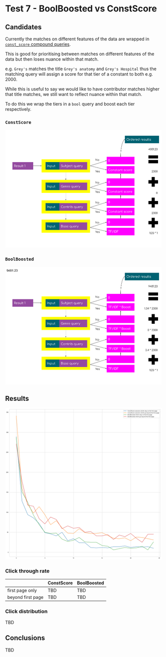 # Test 7 - BoolBoosted vs ConstScore

## Candidates

Currently the matches on different features of the data are wrapped in [`const_score` compound queries](https://www.elastic.co/guide/en/elasticsearch/reference/current/query-dsl-constant-score-query.html).

This is good for prioritising between matches on different features of the data but then loses nuance within that match.

e.g. `Grey's` matches the title `Grey's anatomy` and `Grey's Hospital` thus the matching query will assign a score for that tier of a constant to both e.g. 2000.

While this is useful to say we would like to have contributor matches higher that title matches, we still want to reflect nuance within that match.

To do this we wrap the tiers in a `bool` query and boost each tier respectively.

### `ConstScore`

![ConstScore calculation](../../.gitbook/assets/scoring-constscore%20%281%29.png)

### `BoolBoosted`

![BoolBoosted calculation](../../.gitbook/assets/scoring-boolboosted%20%281%29.png)

## Results

![BoolBoosted calculation](../../.gitbook/assets/constscore_boolboosted_distribution%20%281%29.png)

### Click through rate

|  | ConstScore | BoolBoosted |
| :--- | :--- | :--- |
| first page only | TBD | TBD |
| beyond first page | TBD | TBD |

### Click distribution

TBD

## Conclusions

TBD

